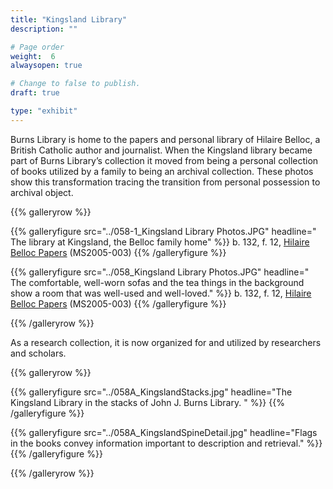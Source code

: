 ```yaml
---
title: "Kingsland Library"
description: ""

# Page order
weight:  6
alwaysopen: true

# Change to false to publish.
draft: true

type: "exhibit"
---
```

Burns Library is home to the papers and personal library of Hilaire Belloc, a British Catholic author and journalist. When the Kingsland library became part of Burns Library’s collection it moved from being a personal collection of books utilized by a family to being an archival collection. These photos show this transformation tracing the transition from personal possession to archival object. 


{{% galleryrow %}}

{{% galleryfigure src="../058-1_Kingsland Library Photos.JPG" headline=" The library at Kingsland, the Belloc family home" %}}
b. 132, f. 12, [Hilaire Belloc Papers](https://bc-primo.hosted.exlibrisgroup.com/permalink/f/l6ucgu/ALMA-BC21311957810001021) (MS2005-003)
{{% /galleryfigure %}}

{{% galleryfigure src="../058_Kingsland Library Photos.JPG" headline=" The comfortable, well-worn sofas and the tea things in the background show a room that was well-used and well-loved." %}}
b. 132, f. 12, [Hilaire Belloc Papers](https://bc-primo.hosted.exlibrisgroup.com/permalink/f/l6ucgu/ALMA-BC21311957810001021) (MS2005-003)
{{% /galleryfigure %}}

{{% /galleryrow %}}

As a research collection, it is now organized for and utilized by researchers and scholars.

{{% galleryrow %}}

{{% galleryfigure src="../058A_KingslandStacks.jpg" headline="The Kingsland Library in the stacks of John J. Burns Library. " %}}
{{% /galleryfigure %}}

{{% galleryfigure src="../058A_KingslandSpineDetail.jpg" headline="Flags in the books convey information important to description and retrieval." %}}
{{% /galleryfigure %}}

{{% /galleryrow %}}
